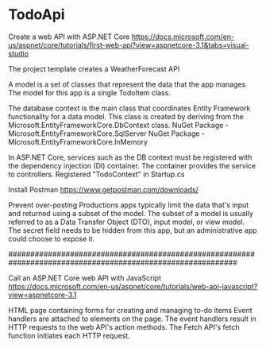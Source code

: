 # TodoApi

Create a web API with ASP.NET Core
https://docs.microsoft.com/en-us/aspnet/core/tutorials/first-web-api?view=aspnetcore-3.1&tabs=visual-studio

The project template creates a WeatherForecast API

A model is a set of classes that represent the data that the app manages
The model for this app is a single TodoItem class.

The database context is the main class that coordinates Entity Framework functionality for a data model. 
This class is created by deriving from the Microsoft.EntityFrameworkCore.DbContext class.
NuGet Package - Microsoft.EntityFrameworkCore.SqlServer
NuGet Package - Microsoft.EntityFrameworkCore.InMemory

In ASP.NET Core, services such as the DB context must be registered with the dependency injection (DI) container. 
The container provides the service to controllers.
Registered "TodoContext" in Startup.cs

Install Postman
https://www.getpostman.com/downloads/

Prevent over-posting
Productions apps typically limit the data that's input and returned using a subset of the model.
The subset of a model is usually referred to as a Data Transfer Object (DTO), input model, or view model.
The secret field needs to be hidden from this app, but an administrative app could choose to expose it.

############################################################################################################

Call an ASP.NET Core web API with JavaScript
https://docs.microsoft.com/en-us/aspnet/core/tutorials/web-api-javascript?view=aspnetcore-3.1

HTML page containing forms for creating and managing to-do items
Event handlers are attached to elements on the page. 
The event handlers result in HTTP requests to the web API's action methods. 
The Fetch API's fetch function initiates each HTTP request.